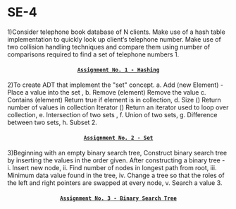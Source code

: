 # SE-4

1)Consider telephone book database of N clients. Make use of a hash table implementation to quickly look up client‘s telephone number. Make use of two collision handling techniques and compare them using number of comparisons required to find a set of telephone numbers
1.<h4 align ="center">[`Assignment No. 1 - Hashing`](https://github.com/Akshaykk12/SE-4/blob/main/Hash.py)</h4>

2)To create ADT that implement the "set" concept. a. Add (new Element) -Place a value into the set , b. Remove (element) Remove the value c. Contains (element) Return true if element is in collection, d. Size () Return number of values in collection Iterator () Return an iterator used to loop over collection, e. Intersection of two sets , f. Union of two sets, g. Difference between two sets, h. Subset
2.<h4 align ="center">[`Assignment No. 2 - Set`](https://github.com/Akshaykk12/SE-4/blob/main/Set.py)</h4>

3)Beginning with an empty binary search tree, Construct binary search tree by inserting the values in the order given. After constructing a binary tree - i. Insert new node, ii. Find number of nodes in longest path from root, iii. Minimum data value found in the tree, iv. Change a tree so that the roles of the left and right pointers are swapped at every node, v. Search a value
3.<h4 align ="center">[`Assignment No. 3 - Binary Search Tree`](https://github.com/Akshaykk12/SE-4/blob/main/BST.py)</h4>
